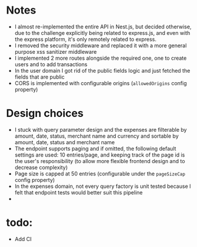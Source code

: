 # Notes
- I almost re-implemented the entire API in Nest.js, but decided otherwise, due to the challenge explicitly being related to express.js, and even with the express platform, it's only remotely related to express.
- I removed the security middleware and replaced it with a more general purpose xss sanitizer middleware
- I implemented 2 more routes alongside the required one, one to create users and to add transactions
- In the user domain I got rid of the public fields logic and just fetched the fields that are public 
- CORS is implemented with configurable origins (`allowedOrigins` config property)
# Design choices
- I stuck with query parameter design and the expenses are filterable by amount, date, status, merchant name and currency and sortable by amount, date, status and merchant name
- The endpoint supports paging and if omitted, the following default settings are used: 10 entries/page, and keeping track of the page id is the user's responsibility (to allow more flexible frontend design and to decrease complexity)
- Page size is capped at 50 entries (configurable under the `pageSizeCap` config property)
- In the expenses domain, not every query factory is unit tested because I felt that endpoint tests would better suit this pipeline
- 

# todo: 
- Add CI